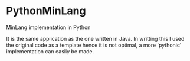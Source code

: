 # PythonMinLang
MinLang implementation in Python

It is the same application as the one written in Java. In writting this I used the original code
as a template hence it is not optimal, a more 'pythonic' implementation can easily be made.
